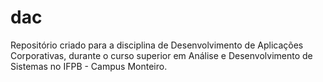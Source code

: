# dac
Repositório criado para a disciplina de Desenvolvimento de Aplicações Corporativas, durante o curso superior em Análise e Desenvolvimento de Sistemas no IFPB - Campus Monteiro.
